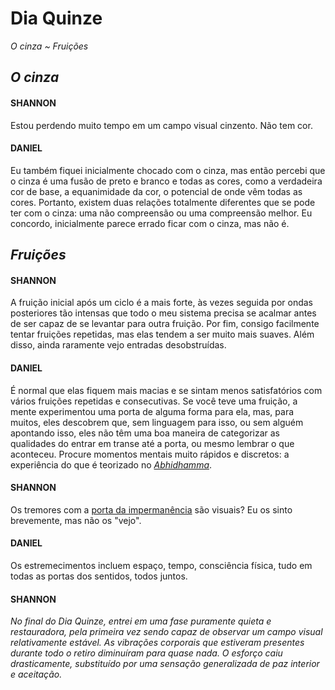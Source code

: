 # Dia Quinze

_O cinza ~ Fruições_

## _O cinza_

#### SHANNON

Estou perdendo muito tempo em um campo visual cinzento. Não tem cor.

#### DANIEL

Eu também fiquei inicialmente chocado com o cinza, mas então percebi que o cinza é uma fusão de preto e branco e todas as cores, como a verdadeira cor de base, a equanimidade da cor, o potencial de onde vêm todas as cores. Portanto, existem duas relações totalmente diferentes que se pode ter com o cinza: uma não compreensão ou uma compreensão melhor. Eu concordo, inicialmente parece errado ficar com o cinza, mas não é.

## _Fruições_

#### SHANNON

A fruição inicial após um ciclo é a mais forte, às vezes seguida por ondas posteriores tão intensas que todo o meu sistema precisa se acalmar antes de ser capaz de se levantar para outra fruição. Por fim, consigo facilmente tentar fruições repetidas, mas elas tendem a ser muito mais suaves. Além disso, ainda raramente vejo entradas desobstruídas.

#### DANIEL

É normal que elas fiquem mais macias e se sintam menos satisfatórios com vários fruições repetidas e consecutivas. Se você teve uma fruição, a mente experimentou uma porta de alguma forma para ela, mas, para muitos, eles descobrem que, sem linguagem para isso, ou sem alguém apontando isso, eles não têm uma boa maneira de categorizar as qualidades do entrar em transe até a porta, ou mesmo lembrar o que aconteceu. Procure momentos mentais muito rápidos e discretos: a experiência do que é teorizado no <span style="text-decoration: underline">_Abhidhamma_</span>.

#### SHANNON

Os tremores com a <span style="text-decoration: underline">porta da impermanência</span> são visuais? Eu os sinto brevemente, mas não os "vejo".

#### DANIEL

Os estremecimentos incluem espaço, tempo, consciência física, tudo em todas as portas dos sentidos, todos juntos.

#### SHANNON

_No final do Dia Quinze, entrei em uma fase puramente quieta e restauradora, pela primeira vez sendo capaz de observar um campo visual relativamente estável. As vibrações corporais que estiveram presentes durante todo o retiro diminuíram para quase nada. O esforço caiu drasticamente, substituído por uma sensação generalizada de paz interior e aceitação._
